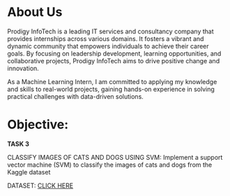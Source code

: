 # About Us

Prodigy InfoTech is a leading IT services and consultancy company that provides internships across various domains. It fosters a vibrant and dynamic community that empowers individuals to achieve their career goals. By focusing on leadership development, learning opportunities, and collaborative projects, Prodigy InfoTech aims to drive positive change and innovation.

As a Machine Learning Intern, I am committed to applying my knowledge and skills to real-world projects, gaining hands-on experience in solving practical challenges with data-driven solutions.

# Objective: 

**TASK 3**

CLASSIFY IMAGES OF CATS AND DOGS USING SVM: Implement a support vector machine (SVM) to classify the images of cats and dogs from the Kaggle dataset

DATASET: [CLICK HERE](https://www.kaggle.com/c/dogs-vs-cats/data)
